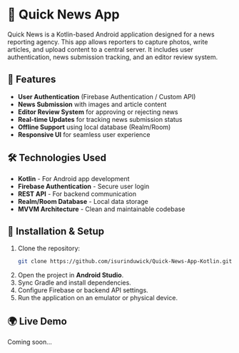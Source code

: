 # 📰 Quick News App

Quick News is a Kotlin-based Android application designed for a news reporting agency. This app allows reporters to capture photos, write articles, and upload content to a central server. It includes user authentication, news submission tracking, and an editor review system.

## 📌 Features
- **User Authentication** (Firebase Authentication / Custom API)
- **News Submission** with images and article content
- **Editor Review System** for approving or rejecting news
- **Real-time Updates** for tracking news submission status
- **Offline Support** using local database (Realm/Room)
- **Responsive UI** for seamless user experience

## 🛠️ Technologies Used
- **Kotlin** - For Android app development
- **Firebase Authentication** - Secure user login
- **REST API** - For backend communication
- **Realm/Room Database** - Local data storage
- **MVVM Architecture** - Clean and maintainable codebase

## 📂 Installation & Setup
1. Clone the repository:
   ```sh
   git clone https://github.com/isurinduwick/Quick-News-App-Kotlin.git
   ```
2. Open the project in **Android Studio**.
3. Sync Gradle and install dependencies.
4. Configure Firebase or backend API settings.
5. Run the application on an emulator or physical device.

## 🌍 Live Demo
Coming soon...



